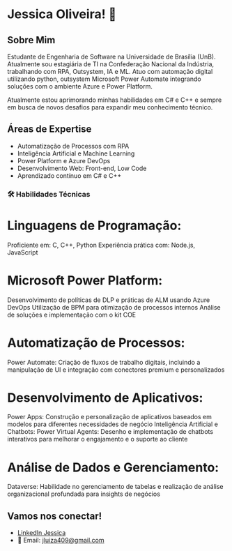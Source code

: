 # Jessica Oliveira! 👋

## Sobre Mim
Estudante de Engenharia de Software na Universidade de Brasília (UnB). Atualmente sou estagiária de TI na Confederação Nacional da Indústria, trabalhando com RPA, Outsystem, IA e ML. Atuo com automação digital utilizando python, outsystem Microsoft Power Automate integrando soluções com o ambiente Azure e Power Platform.

Atualmente estou aprimorando minhas habilidades em C# e C++ e sempre em busca de novos desafios para expandir meu conhecimento técnico.

## Áreas de Expertise
- Automatização de Processos com RPA
- Inteligência Artificial e Machine Learning
- Power Platform e Azure DevOps
- Desenvolvimento Web: Front-end, Low Code
- Aprendizado contínuo em C# e C++

### 🛠 Habilidades Técnicas
# Linguagens de Programação:
Proficiente em: C, C++, Python
Experiência prática com: Node.js, JavaScript
# Microsoft Power Platform:
Desenvolvimento de políticas de DLP e práticas de ALM usando Azure DevOps
Utilização de BPM para otimização de processos internos
Análise de soluções e implementação com o kit COE
# Automatização de Processos:
Power Automate: Criação de fluxos de trabalho digitais, incluindo a manipulação de UI e integração com conectores premium e personalizados
# Desenvolvimento de Aplicativos:
Power Apps: Construção e personalização de aplicativos baseados em modelos para diferentes necessidades de negócio
Inteligência Artificial e Chatbots:
Power Virtual Agents: Desenho e implementação de chatbots interativos para melhorar o engajamento e o suporte ao cliente
# Análise de Dados e Gerenciamento:
Dataverse: Habilidade no gerenciamento de tabelas e realização de análise organizacional profundada para insights de negócios

## Vamos nos conectar!
- [LinkedIn Jessica](https://www.linkedin.com/in/jessica-luiza-b561641ab/)
- 📧 Email: jluiza409@gmail.com



